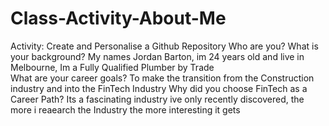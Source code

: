 # Class-Activity-About-Me
Activity: Create and Personalise a Github Repository 
Who are you? What is your background?
My names Jordan Barton, im 24 years old and live in Melbourne, Im a Fully Qualified Plumber by Trade   
What are your career goals?
To make the transition from the Construction industry and into the FinTech Industry
Why did you choose FinTech as a Career Path?
Its a fascinating industry ive only recently discovered, the more i reaearch the Industry the more interesting it gets  
